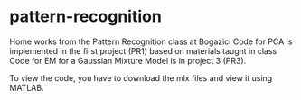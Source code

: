 # pattern-recognition
Home works from the Pattern Recognition class at Bogazici
Code for PCA is implemented in the first project (PR1) based on materials taught in class
Code for EM for a Gaussian Mixture Model is in project 3 (PR3).

To view the code, you have to download the mlx files and view it using MATLAB.
